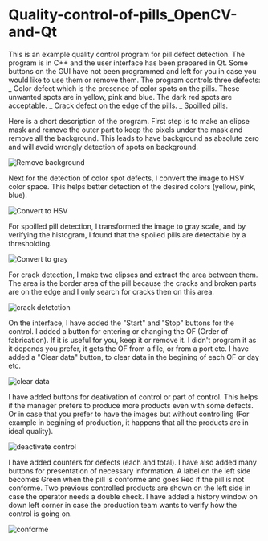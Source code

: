 # Quality-control-of-pills_OpenCV-and-Qt

This is an example quality control program for pill defect detection.
The program is in C++ and the user interface has been prepared in Qt.
Some buttons on the GUI have not been programmed and left for you in case you would like to use them or remove them.
The program controls three defects:
_ Color defect which is the presence of color spots on the pills. These unwanted spots are in yellow, pink and blue. The dark red spots are acceptable.
_ Crack defect on the edge of the pills.
_ Spoilled pills.

Here is a short description of the program.
First step is to make an elipse mask and remove the outer part to keep the pixels under the mask and remove all the background. This leads to have background as absolute zero and will avoid wrongly detection of spots on background. 

![Remove background](https://github.com/vmohammadi/Quality-control-of-pills_OpenCV-and-Qt/blob/main/build/Desktop_Qt_6_8_2_MinGW_64_bit-Debug/1.%20remove%20background.png)

Next for the detection of color spot defects, I convert the image to HSV color space. This helps better detection of the desired colors (yellow, pink, blue).

![Convert to HSV](https://github.com/vmohammadi/Quality-control-of-pills_OpenCV-and-Qt/blob/main/build/Desktop_Qt_6_8_2_MinGW_64_bit-Debug/2.%20convert%20to%20HSV.png)

For spoilled pill detection, I transformed the image to gray scale, and by verifying the histogram, I found that the spoiled pills are detectable by a thresholding.

![Convert to gray](https://github.com/vmohammadi/Quality-control-of-pills_OpenCV-and-Qt/blob/main/build/Desktop_Qt_6_8_2_MinGW_64_bit-Debug/3.%20convert%20to%20gray_spoil%20det.png)

For crack detection, I make two elipses and extract the area between them. The area is the border area of the pill because the cracks and broken parts are on the edge and I only search for cracks then on this area.

![crack detetction](https://github.com/vmohammadi/Quality-control-of-pills_OpenCV-and-Qt/blob/main/build/Desktop_Qt_6_8_2_MinGW_64_bit-Debug/4.%20elipse_crack%20det.png)

On the interface, I have added the "Start" and "Stop" buttons for the control. I added a button for entering or changing the OF (Order of fabrication). If it is useful for you, keep it or remove it. I didn't program it as it depends you prefer, it gets the OF from a file, or from a port etc. I have added a "Clear data" button, to clear data in the begining of each OF or day etc. 

![clear data](https://github.com/vmohammadi/Quality-control-of-pills_OpenCV-and-Qt/blob/main/build/Desktop_Qt_6_8_2_MinGW_64_bit-Debug/5.%20clear%20data.png)

I have added buttons for deativation of control or part of control. This helps if the manager prefers to produce more products even with some defects. Or in case that you prefer to have the images but without controlling (For example in begining of production, it happens that all the products are in ideal quality).

![deactivate control](https://github.com/vmohammadi/Quality-control-of-pills_OpenCV-and-Qt/blob/main/build/Desktop_Qt_6_8_2_MinGW_64_bit-Debug/6.%20deactivate%20a%20control.png)

I have added counters for defects (each and total). I have also added many buttons for presentation of necessary information. A label on the left side becomes Green when the pill is conforme and goes Red if the pill is not conforme. 
Two previous controlled products are shown on the left side in case the operator needs a double check.
I have added a history window on down left corner in case the production team wants to verify how the control is going on.

![conforme](https://github.com/vmohammadi/Quality-control-of-pills_OpenCV-and-Qt/blob/main/build/Desktop_Qt_6_8_2_MinGW_64_bit-Debug/7.%20conforme.png)
